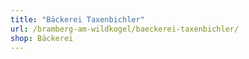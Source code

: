 ```yaml
---
title: "Bäckerei Taxenbichler"
url: /bramberg-am-wildkogel/baeckerei-taxenbichler/
shop: Bäckerei
---
```

